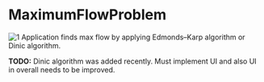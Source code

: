# MaximumFlowProblem
![1](https://github.com/Tricui11/MaximumFlowProblem/assets/42153889/bff2d8b5-d4dc-4883-8b8e-dd93c35d3098)
Application finds max flow by applying Edmonds–Karp algorithm or Dinic algorithm.

**TODO:** Dinic algorithm was added recently. Must implement UI and also UI in overall needs to be improved.
